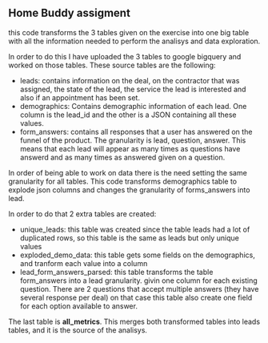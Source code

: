 ## Home Buddy assigment

this code transforms the 3 tables given on the exercise into one big table with all the information needed to perform the analisys and data exploration.

In order to do this I have uploaded the 3 tables to google bigquery and worked on those tables. These source tables are the following:
- leads: contains information on the deal, on the contractor that was assigned, the state of the lead, the service the lead is interested and also if an appointment has been set. 
- demographics: Contains demographic information of each lead. One column is the lead_id and the other is a JSON containing all these values.
- form_answers: contains all responses that a user has answered on the funnel of the product. The granularity is lead, question, answer. This means that each lead will appear as many times as questions have answerd and as many times as answered given on a question.

In order of being able to work on data there is the need setting the same granularity for all tables. This code transforms demographics table to explode json columns and changes the granularity of forms_answers into lead.

In order to do that 2 extra tables are created:
- unique_leads: this table was created since the table leads had a lot of duplicated rows, so this table is the same as leads but only unique values
- exploded_demo_data: this table gets some fields on the demographics, and tranform each value into a column
- lead_form_answers_parsed: this table transforms the table form_answers into a lead granularity. givin one column for each existing question. There are 2 questions that accept multiple answers (they have several response per deal) on that case this table also create one field for each option available to answer.

The last table is **all_metrics**. This merges both transformed tables into leads tables, and it is the source of the analisys.



